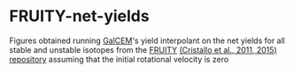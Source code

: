 # FRUITY-net-yields
Figures obtained running [GalCEM](https://github.com/egjergo/GalCEM)'s yield interpolant on the net yields for all stable and unstable isotopes from the [FRUITY]((http://fruity.oa-teramo.inaf.it/)) [(Cristallo et al., 2011, 2015)](https://ui.adsabs.harvard.edu/abs/2015ApJS..219...40C/abstract) [repository](http://fruity.oa-teramo.inaf.it/) assuming that the initial rotational velocity is zero
